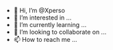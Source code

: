 - 👋 Hi, I’m @Xperso
- 👀 I’m interested in ...
- 🌱 I’m currently learning ...
- 💞️ I’m looking to collaborate on ...
- 📫 How to reach me ...

<!---
Xperso/Xperso is a ✨ special ✨ repository because its `README.md` (this file) appears on your GitHub profile.
You can click the Preview link to take a look at your changes.
--->
